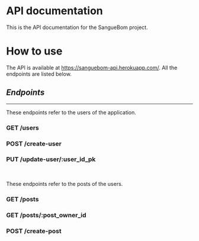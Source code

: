 # API documentation

This is the API documentation for the SangueBom project.

# How to use

The API is available at https://sanguebom-api.herokuapp.com/. All the endpoints are listed below.

## <i>Endpoints</i>

<hr>

These endpoints refer to the users of the application.

### <b>GET</b> /users
### <b>POST</b> /create-user
### <b>PUT</b> /update-user/:user_id_pk

<br>

These endpoints refer to the posts of the users.

### <b>GET</b> /posts
### <b>GET</b> /posts/:post_owner_id
### <b>POST</b> /create-post